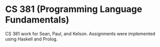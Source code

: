 CS 381 (Programming Language Fundamentals)
=====

CS 381 work for Sean, Paul, and Kelson.  Assignments were implemented using Haskell and Prolog.
